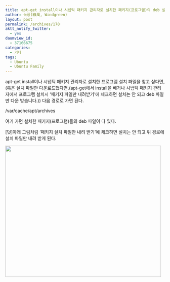 ```yaml
---
title: apt-get install이나 시냅틱 패키지 관리자로 설치한 패키지(프로그램)의 deb 설치 파일은 어디에 있나
author: 녹풍(綠風, Windgreen)
layout: post
permalink: /archives/170
aktt_notify_twitter:
  - yes
daumview_id:
  - 37166675
categories:
  - 기타
tags:
  - Ubuntu
  - Ubuntu Family
---
```

apt-get install이나 시냅틱 패키지 관리자로 설치한 프로그램 설치 파일을 찾고 싶다면,(혹은 설치 파일만 다운로드했다면.(apt-get에서 install을 빼거나 시냅틱 패키지 관리자에서 프로그램 설치시 &#8216;패키지 파일만 내려받기&#8217;에 체크하면 설치는 안 되고 deb 파일만 다운 받습니다.)) 다음 경로로 가면 된다.

/var/cache/apt/archives

여기 가면 설치한 패키지(프로그램)들의 deb 파일이 다 있다.

[덧]아래 그림처럼 &#8216;패키지 설치 파일만 내려 받기&#8217;에 체크하면 설치는 안 되고 위 경로에 설치 파일만 내려 받게 된다.

<img src="http://dl.dropboxusercontent.com/u/15546257/blog/mytory/old-images/1/cfile29.uf.19211E484D4BC87A332255.png" class="aligncenter" width="492" height="414" alt="" />